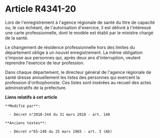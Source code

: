 # Article R4341-20

Lors de l'enregistrement  à l'agence régionale de santé du titre de capacité ou, le cas échéant, de l'autorisation
d'exercice, il est délivré à l'intéressé une carte professionnelle, dont le modèle est établi par le ministre chargé de la
santé. 

Le changement de résidence professionnelle hors des limites du département oblige à un nouvel enregistrement. La même
obligation s'impose aux personnes qui, après deux ans d'interruption, veulent reprendre l'exercice de leur profession. 

Dans chaque département, le directeur général de l'agence régionale de santé  dresse annuellement les listes des personnes
qui exercent la profession d'orthophoniste. Ces listes sont insérées au recueil des actes administratifs de la préfecture.

**Liens relatifs à cet article**

	**Modifié par**:

	  - Décret n°2010-344 du 31 mars 2010 - art. 140

	**Anciens textes**:

	  - Décret n°65-240 du 25 mars 1965 - art. 3 (Ab)

